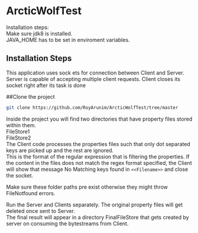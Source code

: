# ArcticWolfTest
Installation steps:<br/>
Make sure jdk8 is installed.  
JAVA_HOME has to be set in enviroment variables.

## Installation Steps
This application uses sock
ets for connection between Client and Server. Server is capable of accepting multiple client requests. Client closes its socket right after its task is done

##Clone the project
```bash
git clone https://github.com/RoyArunim/ArcticWolfTest/tree/master
```
Inside the project you will find two directories that have property files stored within them.  
FileStore1  
FileStore2  
The Client code processes the properties files such that only dot separated keys are picked up and the rest are ignored.  
This is the format of the regular expression that is filtering the properties. If the content in the files does not match the regex format specified, the Client will show that message No Matching keys found in `<<Filename>>` and close the socket.  

Make sure these folder paths pre exist otherwise they might throw FileNotfound errors.

Run the Server and Clients separately.
The original property files will get deleted once sent to Server.  
The final result will appear in a directory FinalFileStore that gets created by server on consuming the bytestreams from Client.  